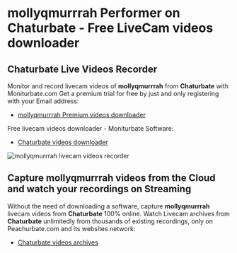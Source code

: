 # mollyqmurrrah Performer on Chaturbate - Free LiveCam videos downloader

## Chaturbate Live Videos Recorder

Monitor and record livecam videos of **mollyqmurrrah** from **Chaturbate** with Moniturbate.com
Get a premium trial for free by just and only registering with your Email address:
* [mollyqmurrrah Premium videos downloader](https://moniturbate.com/request-demo-licence-key.html)

Free livecam videos downloader - Moniturbate Software:
* [Chaturbate videos downloader](https://moniturbate.com/moniturbate-download-software.html)

![mollyqmurrrah livecam videos recorder](https://peachurnet.com/templates/moniturbate-software.png)


## Capture mollyqmurrrah videos from the Cloud and watch your recordings on Streaming

Without the need of downloading a software, capture **mollyqmurrrah** livecam videos from **Chaturbate** 100% online.
Watch Livecam archives from **Chaturbate** unlimitedly from thousands of existing recordings, only on Peachurbate.com and its websites network:
* [Chaturbate videos archives](https://peachurnet.com/)